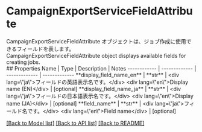 # CampaignExportServiceFieldAttribute

<div lang=\"ja\">CampaignExportServiceFieldAttribute オブジェクトは、ジョブ作成に使用できるフィールドを表します。</div> <div lang=\"en\">CampaignExportServiceFieldAttribute object displays available fields for creating jobs.</div> 
## Properties
Name | Type | Description | Notes
------------ | ------------- | ------------- | -------------
**display_field_name_en** | **str** | &lt;div lang&#x3D;\&quot;ja\&quot;&gt;フィールドの英語表示名です。&lt;/div&gt; &lt;div lang&#x3D;\&quot;en\&quot;&gt;Display name (EN)&lt;/div&gt;  | [optional] 
**display_field_name_ja** | **str** | &lt;div lang&#x3D;\&quot;ja\&quot;&gt;フィールドの日本語表示名です。&lt;/div&gt; &lt;div lang&#x3D;\&quot;en\&quot;&gt;Display name (JA)&lt;/div&gt;  | [optional] 
**field_name** | **str** | &lt;div lang&#x3D;\&quot;ja\&quot;&gt;フィールド名です。&lt;/div&gt; &lt;div lang&#x3D;\&quot;en\&quot;&gt;Field name&lt;/div&gt;  | [optional] 

[[Back to Model list]](../README.md#documentation-for-models) [[Back to API list]](../README.md#documentation-for-api-endpoints) [[Back to README]](../README.md)


